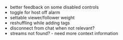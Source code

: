 - better feedback on some disabled controls
- toggle for host off alarm
- settable viewer/follower weight
- reshuffling while adding tags
- disconnect from chat when not relevant?
- streams not found? - need more context information
